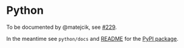 # Python

To be documented by @matejcik, see [#229](https://github.com/trezor/trezor-firmware/issues/229).

In the meantime see `python/docs` and [README](trezorlib.md) for the [PyPI package](https://pypi.org/project/trezor).
